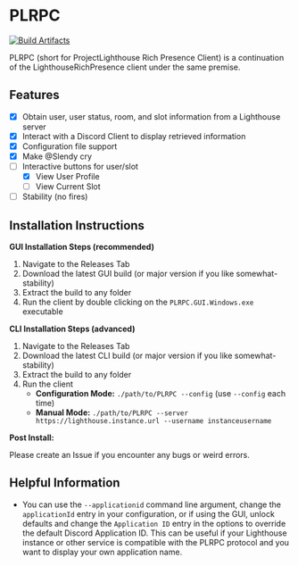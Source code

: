 # PLRPC

[![Build Artifacts](https://github.com/LBPUnion/PLRPC/actions/workflows/build.yml/badge.svg)](https://github.com/LBPUnion/PLRPC/actions/workflows/build.yml)

PLRPC (short for ProjectLighthouse Rich Presence Client) is a continuation of the LighthouseRichPresence client under
the same premise.

## Features

- [x] Obtain user, user status, room, and slot information from a Lighthouse server
- [x] Interact with a Discord Client to display retrieved information
- [x] Configuration file support
- [x] Make @Slendy cry
- [ ] Interactive buttons for user/slot
    - [x] View User Profile
    - [ ] View Current Slot
- [ ] Stability (no fires)

## Installation Instructions
                                   
**GUI Installation Steps (recommended)**

1. Navigate to the Releases Tab
2. Download the latest GUI build (or major version if you like somewhat-stability)
3. Extract the build to any folder
4. Run the client by double clicking on the `PLRPC.GUI.Windows.exe` executable

**CLI Installation Steps (advanced)**

1. Navigate to the Releases Tab
2. Download the latest CLI build (or major version if you like somewhat-stability)
3. Extract the build to any folder
4. Run the client
    - **Configuration Mode:** `./path/to/PLRPC --config` (use `--config` each time)
    - **Manual Mode:** `./path/to/PLRPC --server https://lighthouse.instance.url --username instanceusername`

**Post Install:**

Please create an Issue if you encounter any bugs or weird errors.

## Helpful Information

* You can use the `--applicationid` command line argument, change the `applicationId` entry in your configuration,
  or if using the GUI, unlock defaults and change the `Application ID` entry in the options to override the default
  Discord Application ID. This can be useful if your Lighthouse instance or other service is compatible with the PLRPC 
  protocol and you want to display your own application name.
